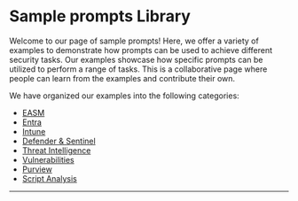 


# Sample prompts Library 


Welcome to our page of sample prompts! Here, we offer a variety of examples to demonstrate how prompts can be used to achieve different security tasks. Our examples showcase how specific prompts can be utilized to perform a range of tasks. This is a collaborative page where people can learn from the examples and contribute their own.


We have organized our examples into the following categories:



  - [EASM](./EASM/Easm.md)
  - [Entra](./Entra/Entra.md)
  - [Intune](./Intune/Intune.md)
  - [Defender \& Sentinel](./Defender%20and%20Sentinel/Defender%20and%20Sentinel.md)
  - [Threat Intelligence](./MDTI/MDTI.md)
  - [Vulnerabilities](./Vulnerabilities/Vulnerabilities.md)
  - [Purview](./Purview/Purview.md)
  - [Script Analysis](./Scripts/Scripts.md)



***
